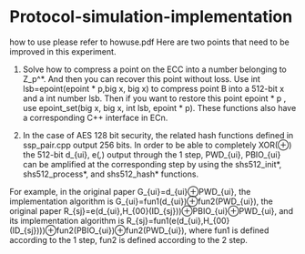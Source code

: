 # Protocol-simulation-implementation
how to use please refer to howuse.pdf
Here are two points that need to be improved in this experiment.

  1. Solve how to compress a point on the ECC into a number belonging to Z_p^*. And then you can recover this point without loss.
     Use int lsb=epoint(epoint * p,big x, big x) to compress point B into a 512-bit x and a int number lsb. Then if you want to restore        this point epoint * p , use epoint_set(big x, big x, int lsb, epoint * p). These functions also have a corresponding C++ interface in      ECn.
     
  2. In the case of AES 128 bit security, the related hash functions defined in ssp_pair.cpp output 256 bits. In order to be able to            completely XOR(⊕) the 512-bit d_{ui}, e(*,*) output through the 1 step, PWD_{ui}, PBIO_{ui} can be amplified at the corresponding          step by using the  shs512_init*, shs512_process*, and shs512_hash* functions. 
  
For example, in the original paper G_{ui}=d_{ui}⊕PWD_{ui},  the implementation algorithm is G_{ui}=fun1(d_{ui})⊕fun2(PWD_{ui}), the original paper R_{sj}=e(d_{ui},H_{00}(ID_{sj}))⊕PBIO_{ui}⊕PWD_{ui}, and its implementation algorithm is R_{sj}=fun1(e(d_{ui},H_{00}(ID_{sj})))⊕fun2(PBIO_{ui})⊕fun2(PWD_{ui}), where fun1 is defined according to the 1 step, fun2 is defined according to the 2 step.

